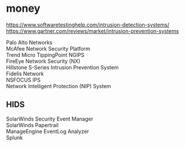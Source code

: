 # money

https://www.softwaretestinghelp.com/intrusion-detection-systems/
https://www.gartner.com/reviews/market/intrusion-prevention-systems

Palo Alto Networks  
McAfee Network Security Platform  
Trend Micro TippingPoint NGIPS  
FireEye Network Security (NX)  
Hillstone S-Series Intrusion Prevention System  
Fidelis Network  
NSFOCUS IPS  
Network Intelligent Protection (NIP) System  



## HIDS
 SolarWinds Security Event Manager  
 SolarWinds Papertrail  
 ManageEngine EventLog Analyzer  
 Splunk  
